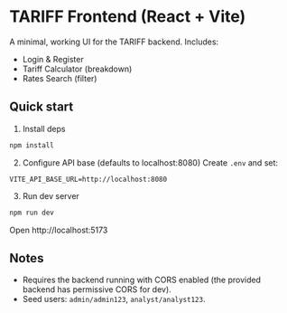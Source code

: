 # TARIFF Frontend (React + Vite)

A minimal, working UI for the TARIFF backend. Includes:
- Login & Register
- Tariff Calculator (breakdown)
- Rates Search (filter)

## Quick start

1) Install deps
```bash
npm install
```

2) Configure API base (defaults to localhost:8080)
Create `.env` and set:
```
VITE_API_BASE_URL=http://localhost:8080
```

3) Run dev server
```bash
npm run dev
```

Open http://localhost:5173

## Notes
- Requires the backend running with CORS enabled (the provided backend has permissive CORS for dev).
- Seed users: `admin/admin123`, `analyst/analyst123`.
